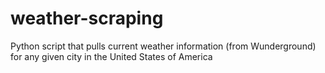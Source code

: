 # weather-scraping
Python script that pulls current weather information (from Wunderground) for any given city in the United States of America 

